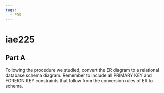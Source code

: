 ```yaml
---
tags:
  - PDS
---
```

# iae225

## Part A
Following the procedure we studied, convert the ER diagram to a relational database schema diagram. Remember to include all PRIMARY KEY and FOREIGN KEY constraints that follow from the conversion rules of ER to schema.

